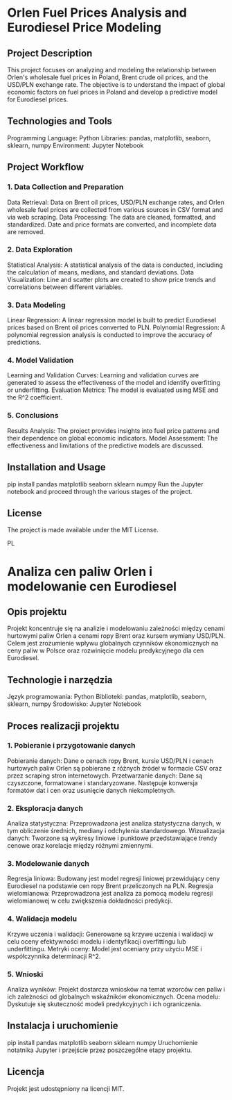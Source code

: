 # Orlen Fuel Prices Analysis and Eurodiesel Price Modeling
## Project Description
This project focuses on analyzing and modeling the relationship between Orlen's wholesale fuel prices in Poland, Brent crude oil prices, and the USD/PLN exchange rate. The objective is to understand the impact of global economic factors on fuel prices in Poland and develop a predictive model for Eurodiesel prices.

## Technologies and Tools
Programming Language: Python
Libraries: pandas, matplotlib, seaborn, sklearn, numpy
Environment: Jupyter Notebook

## Project Workflow
### 1. Data Collection and Preparation
Data Retrieval: Data on Brent oil prices, USD/PLN exchange rates, and Orlen wholesale fuel prices are collected from various sources in CSV format and via web scraping.
Data Processing: The data are cleaned, formatted, and standardized. Date and price formats are converted, and incomplete data are removed.
### 2. Data Exploration
Statistical Analysis: A statistical analysis of the data is conducted, including the calculation of means, medians, and standard deviations.
Data Visualization: Line and scatter plots are created to show price trends and correlations between different variables.
### 3. Data Modeling
Linear Regression: A linear regression model is built to predict Eurodiesel prices based on Brent oil prices converted to PLN.
Polynomial Regression: A polynomial regression analysis is conducted to improve the accuracy of predictions.
### 4. Model Validation
Learning and Validation Curves: Learning and validation curves are generated to assess the effectiveness of the model and identify overfitting or underfitting.
Evaluation Metrics: The model is evaluated using MSE and the R^2 coefficient.
### 5. Conclusions
Results Analysis: The project provides insights into fuel price patterns and their dependence on global economic indicators.
Model Assessment: The effectiveness and limitations of the predictive models are discussed.

## Installation and Usage

pip install pandas matplotlib seaborn sklearn numpy
Run the Jupyter notebook and proceed through the various stages of the project.

## License
The project is made available under the MIT License.

PL
# Analiza cen paliw Orlen i modelowanie cen Eurodiesel
## Opis projektu
Projekt koncentruje się na analizie i modelowaniu zależności między cenami hurtowymi paliw Orlen a cenami ropy Brent oraz kursem wymiany USD/PLN. Celem jest zrozumienie wpływu globalnych czynników ekonomicznych na ceny paliw w Polsce oraz rozwinięcie modelu predykcyjnego dla cen Eurodiesel.

## Technologie i narzędzia
Język programowania: Python
Biblioteki: pandas, matplotlib, seaborn, sklearn, numpy
Środowisko: Jupyter Notebook

## Proces realizacji projektu
### 1. Pobieranie i przygotowanie danych
Pobieranie danych: Dane o cenach ropy Brent, kursie USD/PLN i cenach hurtowych paliw Orlen są pobierane z różnych źródeł w formacie CSV oraz przez scraping stron internetowych.
Przetwarzanie danych: Dane są czyszczone, formatowane i standaryzowane. Następuje konwersja formatów dat i cen oraz usunięcie danych niekompletnych.
### 2. Eksploracja danych
Analiza statystyczna: Przeprowadzona jest analiza statystyczna danych, w tym obliczenie średnich, mediany i odchylenia standardowego.
Wizualizacja danych: Tworzone są wykresy liniowe i punktowe przedstawiające trendy cenowe oraz korelacje między różnymi zmiennymi.
### 3. Modelowanie danych
Regresja liniowa: Budowany jest model regresji liniowej przewidujący ceny Eurodiesel na podstawie cen ropy Brent przeliczonych na PLN.
Regresja wielomianowa: Przeprowadzona jest analiza za pomocą modelu regresji wielomianowej w celu zwiększenia dokładności predykcji.
### 4. Walidacja modelu
Krzywe uczenia i walidacji: Generowane są krzywe uczenia i walidacji w celu oceny efektywności modelu i identyfikacji overfittingu lub underfittingu.
Metryki oceny: Model jest oceniany przy użyciu MSE i współczynnika determinacji R^2.
### 5. Wnioski
Analiza wyników: Projekt dostarcza wniosków na temat wzorców cen paliw i ich zależności od globalnych wskaźników ekonomicznych.
Ocena modelu: Dyskutuje się skuteczność modeli predykcyjnych i ich ograniczenia.

## Instalacja i uruchomienie

pip install pandas matplotlib seaborn sklearn numpy
Uruchomienie notatnika Jupyter i przejście przez poszczególne etapy projektu.

## Licencja
Projekt jest udostępniony na licencji MIT.